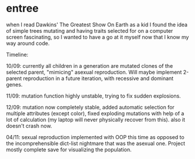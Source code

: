 # entree

when I read Dawkins' The Greatest Show On Earth as a kid I found the idea of simple trees mutating and having traits selected for on a computer screen fascinating, so I wanted to have a go at it myself now that I know my way around code.

Timeline:

10/09: currently all children in a generation are mutated clones of the selected parent, "mimicing" asexual reproduction. Will maybe implement 2-parent reproduction in a future iteration, with recessive and dominant genes.

11/09: mutation function highly unstable, trying to fix sudden explosions.

12/09: mutation now completely stable, added automatic selection for multiple attributes (except color), fixed exploding mutations with help of a lot of calculation (my laptop will never physically recover from this). also it doesn't crash now.

04/11: sexual reproduction implemented with OOP this time as opposed to the incomprehensible dict-list nightmare that was the asexual one. Project mostly complete save for visualizing the population.
